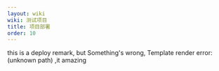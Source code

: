 ```yaml
---
layout: wiki
wiki: 测试项目
title: 项目部署
order: 10
---
```


this is a deploy remark, but Something's wrong, Template render error: (unknown path) ,it amazing